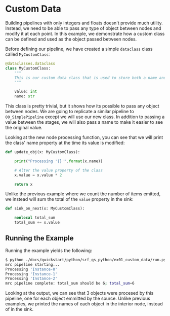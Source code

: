 # Custom Data

Building pipelines with only integers and floats doesn't provide much utility. Instead, we need to be able to pass any type of object between nodes and modify it at each point. In this example, we demonstrate how a custom class can be defined and used as the object passed between nodes.

Before defining our pipeline, we have created a simple `dataclass` class called `MyCustomClass`:

```python
@dataclasses.dataclass
class MyCustomClass:
    """
    This is our custom data class that is used to store both a name and a value.
    """

    value: int
    name: str
```

This class is pretty trivial, but it shows how its possible to pass any object between nodes. We are going to replicate a similar pipeline to `00_SimplePipeline` except we will use our new class. In addition to passing a value between the stages, we will also pass a name to make it easier to see the original value.

Looking at the new node processing function, you can see that we will print the class' name property at the time its value is modified:

```python
def update_obj(x: MyCustomClass):

    print("Processing '{}'".format(x.name))

    # Alter the value property of the class
    x.value = x.value * 2

    return x
```

Unlike the previous example where we count the number of items emitted, we instead will sum the total of the `value` property in the sink:

```python
def sink_on_next(x: MyCustomClass):

    nonlocal total_sum
    total_sum += x.value
```

## Running the Example

Running the example yields the following:

```bash
$ python ./docs/quickstart/python/srf_qs_python/ex01_custom_data/run.py
mrc pipeline starting...
Processing 'Instance-0'
Processing 'Instance-1'
Processing 'Instance-2'
mrc pipeline complete: total_sum should be 6; total_sum=6
```

Looking at the output, we can see that 3 objects were procesed by this pipeline, one for each object emmitted by the source. Unlike previous examples, we printed the names of each object in the interior node, instead of in the sink.
